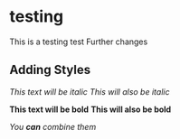 # testing

This is a testing test
 Further changes
 
 ## Adding Styles
*This text will be italic*
_This will also be italic_

**This text will be bold**
__This will also be bold__

_You **can** combine them_
